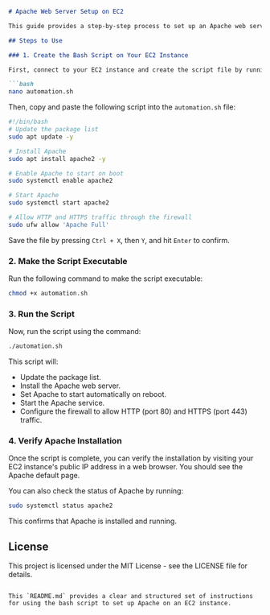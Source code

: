 

```md
# Apache Web Server Setup on EC2

This guide provides a step-by-step process to set up an Apache web server on an EC2 instance using a bash script. The script ensures Apache will start automatically on reboot and configures the firewall to allow HTTP (port 80) and HTTPS (port 443) traffic.

## Steps to Use

### 1. Create the Bash Script on Your EC2 Instance

First, connect to your EC2 instance and create the script file by running the following command:

```bash
nano automation.sh
```

Then, copy and paste the following script into the `automation.sh` file:

```bash
#!/bin/bash
# Update the package list
sudo apt update -y

# Install Apache
sudo apt install apache2 -y

# Enable Apache to start on boot
sudo systemctl enable apache2

# Start Apache
sudo systemctl start apache2

# Allow HTTP and HTTPS traffic through the firewall
sudo ufw allow 'Apache Full'
```

Save the file by pressing `Ctrl + X`, then `Y`, and hit `Enter` to confirm.

### 2. Make the Script Executable

Run the following command to make the script executable:

```bash
chmod +x automation.sh
```

### 3. Run the Script

Now, run the script using the command:

```bash
./automation.sh
```

This script will:
- Update the package list.
- Install the Apache web server.
- Set Apache to start automatically on reboot.
- Start the Apache service.
- Configure the firewall to allow HTTP (port 80) and HTTPS (port 443) traffic.

### 4. Verify Apache Installation

Once the script is complete, you can verify the installation by visiting your EC2 instance's public IP address in a web browser. You should see the Apache default page.

You can also check the status of Apache by running:

```bash
sudo systemctl status apache2
```

This confirms that Apache is installed and running.

## License

This project is licensed under the MIT License - see the LICENSE file for details.
```

This `README.md` provides a clear and structured set of instructions for using the bash script to set up Apache on an EC2 instance.
